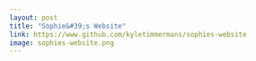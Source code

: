 ```yaml
---
layout: post
title: "Sophie&#39;s Website"
link: https://www.github.com/kyletimmermans/sophies-website
image: sophies-website.png
---
```

